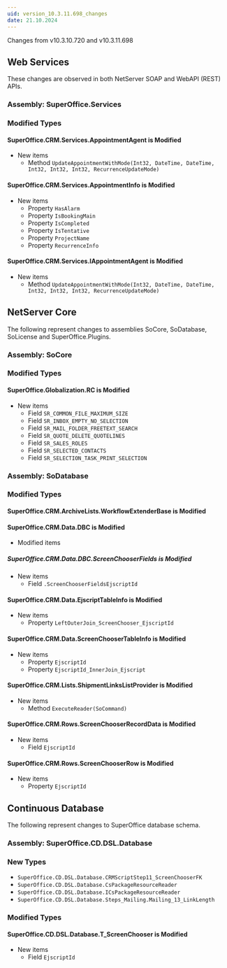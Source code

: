 ```yaml
---
uid: version_10.3.11.698_changes
date: 21.10.2024
---
```


Changes from v10.3.10.720 and v10.3.11.698

## Web Services

These changes are observed in both NetServer SOAP and WebAPI (REST) APIs.

### Assembly: SuperOffice.Services

### Modified Types

#### SuperOffice.CRM.Services.AppointmentAgent is Modified

* New items
  * Method `UpdateAppointmentWithMode(Int32, DateTime, DateTime, Int32, Int32, Int32, RecurrenceUpdateMode)`

#### SuperOffice.CRM.Services.AppointmentInfo is Modified

* New items
  * Property `HasAlarm`
  * Property `IsBookingMain`
  * Property `IsCompleted`
  * Property `IsTentative`
  * Property `ProjectName`
  * Property `RecurrenceInfo`

#### SuperOffice.CRM.Services.IAppointmentAgent is Modified

* New items
  * Method `UpdateAppointmentWithMode(Int32, DateTime, DateTime, Int32, Int32, Int32, RecurrenceUpdateMode)`


## NetServer Core

The following represent changes to assemblies SoCore, SoDatabase, SoLicense and SuperOffice.Plugins.

### Assembly: SoCore

### Modified Types

#### SuperOffice.Globalization.RC is Modified

* New items
  * Field `SR_COMMON_FILE_MAXIMUM_SIZE`
  * Field `SR_INBOX_EMPTY_NO_SELECTION`
  * Field `SR_MAIL_FOLDER_FREETEXT_SEARCH`
  * Field `SR_QUOTE_DELETE_QUOTELINES`
  * Field `SR_SALES_ROLES`
  * Field `SR_SELECTED_CONTACTS`
  * Field `SR_SELECTION_TASK_PRINT_SELECTION`


### Assembly: SoDatabase

### Modified Types

#### SuperOffice.CRM.ArchiveLists.WorkflowExtenderBase is Modified


#### SuperOffice.CRM.Data.DBC is Modified

* Modified items

##### SuperOffice.CRM.Data.DBC.ScreenChooserFields is Modified

* New items
  * Field `.ScreenChooserFieldsEjscriptId`


#### SuperOffice.CRM.Data.EjscriptTableInfo is Modified

* New items
  * Property `LeftOuterJoin_ScreenChooser_EjscriptId`

#### SuperOffice.CRM.Data.ScreenChooserTableInfo is Modified

* New items
  * Property `EjscriptId`
  * Property `EjscriptId_InnerJoin_Ejscript`

#### SuperOffice.CRM.Lists.ShipmentLinksListProvider is Modified

* New items
  * Method `ExecuteReader(SoCommand)`

#### SuperOffice.CRM.Rows.ScreenChooserRecordData is Modified

* New items
  * Field `EjscriptId`

#### SuperOffice.CRM.Rows.ScreenChooserRow is Modified

* New items
  * Property `EjscriptId`


## Continuous Database

The following represent changes to SuperOffice database schema.

### Assembly: SuperOffice.CD.DSL.Database

### New Types

* `SuperOffice.CD.DSL.Database.CRMScriptStep11_ScreenChooserFK`
* `SuperOffice.CD.DSL.Database.CsPackageResourceReader`
* `SuperOffice.CD.DSL.Database.ICsPackageResourceReader`
* `SuperOffice.CD.DSL.Database.Steps_Mailing.Mailing_13_LinkLength`

### Modified Types

#### SuperOffice.CD.DSL.Database.T_ScreenChooser is Modified

* New items
  * Field `EjscriptId`



